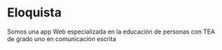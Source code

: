 # Eloquista

Somos una app Web especializada en la educación de personas con TEA de grado uno en comunicación escrita

